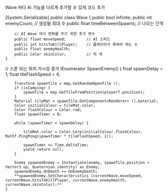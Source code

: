 
Wave 마다 Ai 기능을 다르게 추가할 수 있게 코드 추가

[System.Serializable]
	public class Wave {
		public bool infinite;
		public int enemyCount;			// 생성될 최대 수
		public float timeBetweenSpawns; // 나오는 간격

		// AI Wave 마다 변화를 주기 위한 추가 변수
		public float moveSpeed;			// AI 스피드
		public int hitsToKillPlayer;	// 플레이어가 죽여야 하는 수
		public float enemyHealth;
		public Color skinColur;			// 적 색
	}
  
  
  
  // 스폰 되는 위치 가시성 증가
	IEnumerator SpawnEnemy() {
		float spawnDelay = 1;
		float tileFlashSpeed = 4;

		Transform spawnTile = map.GetRandomOpenTile ();
		if (isCamping) {
			spawnTile = map.GetTileFromPosition(playerT.position);
		}
		Material tileMat = spawnTile.GetComponent<Renderer> ().material;
		Color initialColour = tileMat.color;
		Color flashColour = Color.red;
		float spawnTimer = 0;

		while (spawnTimer < spawnDelay) {

			tileMat.color = Color.Lerp(initialColour,flashColour, Mathf.PingPong(spawnTimer * tileFlashSpeed, 1));

			spawnTimer += Time.deltaTime;
			yield return null;
		}

		Enemy spawnedEnemy = Instantiate(enemy, spawnTile.position + Vector3.up, Quaternion.identity) as Enemy;
		spawnedEnemy.OnDeath += OnEnemyDeath;
		**spawnedEnemy.SetCharacteristics (currentWave.moveSpeed, currentWave.hitsToKillPlayer, currentWave.enemyHealth, currentWave.skinColur);**
	}
